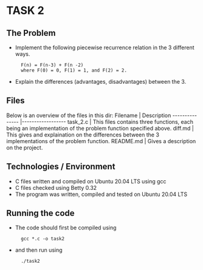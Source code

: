 # TASK 2
## The Problem
- Implement the following piecewise recurrence relation in the 3 different ways.

        F(n) = F(n-3) + F(n -2)
        where F(0) = 0, F(1) = 1, and F(2) = 2.

- Explain the differences (advantages, disadvantages) between the 3.

## Files
Below is an overview of the files in this dir:
Filename	|	Description
---------------	|------------------
task_2.c |	This files contains three functions, each being an implementation of the problem function specified above. 
diff.md | This gives and explaination on the differences between the 3 implementations of the problem function.
README.md | Gives a description on the project.

## Technologies / Environment
- C files written and compiled on Ubuntu 20.04 LTS using gcc
- C files checked using Betty 0.32
- The program was written, compiled and tested on Ubuntu 20.04 LTS

## Running the code
- The code should first be compiled using
    
        gcc *.c -o task2
- and then run using
        
        ./task2
